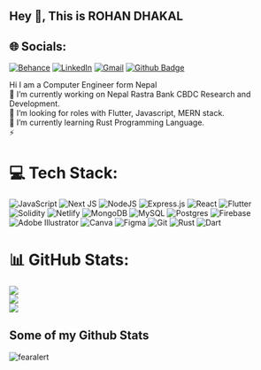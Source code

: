 ## Hey 👋, This is ROHAN DHAKAL

## 🌐 Socials:
[![Behance](https://img.shields.io/badge/Behance-1769ff?logo=behance&logoColor=white)](https://behance.net/dhakalrohan2) [![LinkedIn](https://img.shields.io/badge/LinkedIn-%230077B5.svg?logo=linkedin&logoColor=white)](https://linkedin.com/in/dhakalrohan)
[![Gmail](https://img.shields.io/badge/-dhakalrohan229@gmail.com-c14438?style=flat&logo=Gmail&logoColor=white&link=mailto:dhakalrohan229@gmail.com)](mailto:dhakalrohan229@gmail.com) [![Github Badge](https://img.shields.io/badge/-fearalert-grey?style=flat&logo=github&logoColor=white&link=https://github.com/fearalert/)](https://www.github.com/fearalert/) <p align='left'>Hi I am a Computer Engineer form Nepal <br>
🔭 I’m currently working on Nepal Rastra Bank CBDC Research and Development.<br>🤝 I’m looking for roles with Flutter, Javascript, MERN stack.<br>🌱 I’m currently learning Rust Programming Language.<br>⚡</p>

# 💻 Tech Stack:
![JavaScript](https://img.shields.io/badge/javascript-%23323330.svg?style=for-the-badge&logo=javascript&logoColor=%23F7DF1E) ![Next JS](https://img.shields.io/badge/Next-black?style=for-the-badge&logo=next.js&logoColor=white) ![NodeJS](https://img.shields.io/badge/node.js-6DA55F?style=for-the-badge&logo=node.js&logoColor=white) ![Express.js](https://img.shields.io/badge/express.js-%23404d59.svg?style=for-the-badge&logo=express&logoColor=%2361DAFB) ![React](https://img.shields.io/badge/react-%2320232a.svg?style=for-the-badge&logo=react&logoColor=%2361DAFB) ![Flutter](https://img.shields.io/badge/Flutter-%2302569B.svg?style=for-the-badge&logo=Flutter&logoColor=white) ![Solidity](https://img.shields.io/badge/Solidity-%23363636.svg?style=for-the-badge&logo=solidity&logoColor=white) ![Netlify](https://img.shields.io/badge/netlify-%23000000.svg?style=for-the-badge&logo=netlify&logoColor=#00C7B7) ![MongoDB](https://img.shields.io/badge/MongoDB-%234ea94b.svg?style=for-the-badge&logo=mongodb&logoColor=white) ![MySQL](https://img.shields.io/badge/mysql-4479A1.svg?style=for-the-badge&logo=mysql&logoColor=white) ![Postgres](https://img.shields.io/badge/postgres-%23316192.svg?style=for-the-badge&logo=postgresql&logoColor=white) ![Firebase](https://img.shields.io/badge/firebase-a08021?style=for-the-badge&logo=firebase&logoColor=ffcd34) ![Adobe Illustrator](https://img.shields.io/badge/adobe%20illustrator-%23FF9A00.svg?style=for-the-badge&logo=adobe%20illustrator&logoColor=white) ![Canva](https://img.shields.io/badge/Canva-%2300C4CC.svg?style=for-the-badge&logo=Canva&logoColor=white) ![Figma](https://img.shields.io/badge/figma-%23F24E1E.svg?style=for-the-badge&logo=figma&logoColor=white) ![Git](https://img.shields.io/badge/git-%23F05033.svg?style=for-the-badge&logo=git&logoColor=white) ![Rust](https://img.shields.io/badge/rust-%23000000.svg?style=for-the-badge&logo=rust&logoColor=white) ![Dart](https://img.shields.io/badge/dart-%230175C2.svg?style=for-the-badge&logo=dart&logoColor=white)
# 📊 GitHub Stats:
![](https://github-readme-stats.vercel.app/api?username=fearalert&theme=dark&hide_border=false&include_all_commits=true&count_private=true)<br/>
![](https://github-readme-streak-stats.herokuapp.com/?user=fearalert&theme=dark&hide_border=false)<br/>
![](https://github-readme-stats.vercel.app/api/top-langs/?username=fearalert&theme=dark&hide_border=false&include_all_commits=true&count_private=true&layout=compact)


## Some of my Github Stats
<p align=left> <img src=https://komarev.com/ghpvc/?username=fearalert alt=fearalert /> </p>

<!--
**fearalert/fearalert** is a ✨ _special_ ✨ repository because its `README.md` (this file) appears on your GitHub profile.

Here are some ideas to get you started:

- 🔭 I’m currently working on ...
- 🌱 I’m currently learning ...
- 👯 I’m looking to collaborate on ...
- 🤔 I’m looking for help with ...
- 💬 Ask me about ...
- 📫 How to reach me: ...
- 😄 Pronouns: ...
- ⚡ Fun fact: ...
-->
